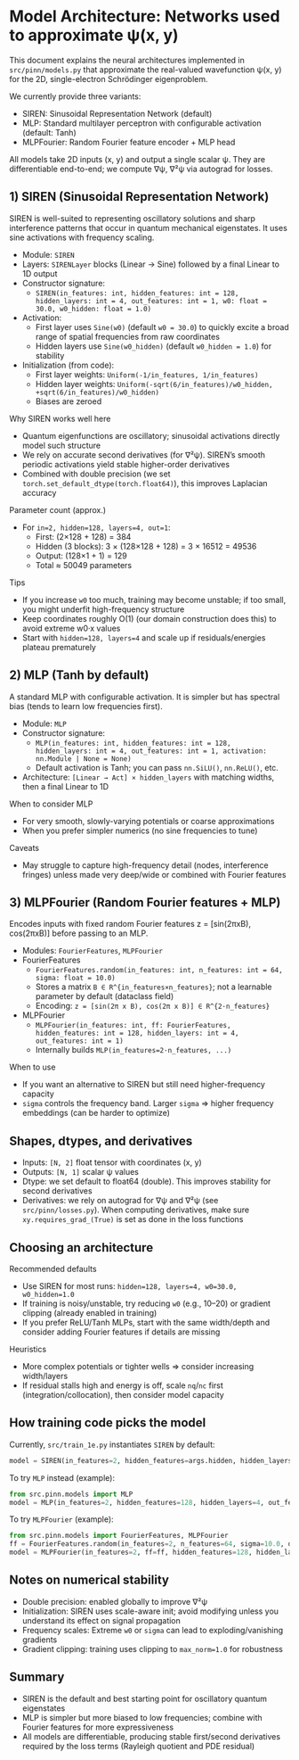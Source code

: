 # Model Architecture: Networks used to approximate ψ(x, y)

This document explains the neural architectures implemented in `src/pinn/models.py` that approximate the real-valued wavefunction ψ(x, y) for the 2D, single-electron Schrödinger eigenproblem.

We currently provide three variants:
- SIREN: Sinusoidal Representation Network (default)
- MLP: Standard multilayer perceptron with configurable activation (default: Tanh)
- MLPFourier: Random Fourier feature encoder + MLP head

All models take 2D inputs (x, y) and output a single scalar ψ. They are differentiable end-to-end; we compute ∇ψ, ∇²ψ via autograd for losses.


## 1) SIREN (Sinusoidal Representation Network)

SIREN is well-suited to representing oscillatory solutions and sharp interference patterns that occur in quantum mechanical eigenstates. It uses sine activations with frequency scaling.

- Module: `SIREN`
- Layers: `SIRENLayer` blocks (Linear → Sine) followed by a final Linear to 1D output
- Constructor signature:
  - `SIREN(in_features: int, hidden_features: int = 128, hidden_layers: int = 4, out_features: int = 1, w0: float = 30.0, w0_hidden: float = 1.0)`
- Activation:
  - First layer uses `Sine(w0)` (default `w0 = 30.0`) to quickly excite a broad range of spatial frequencies from raw coordinates
  - Hidden layers use `Sine(w0_hidden)` (default `w0_hidden = 1.0`) for stability
- Initialization (from code):
  - First layer weights: `Uniform(-1/in_features, 1/in_features)`
  - Hidden layer weights: `Uniform(-sqrt(6/in_features)/w0_hidden, +sqrt(6/in_features)/w0_hidden)`
  - Biases are zeroed

Why SIREN works well here
- Quantum eigenfunctions are oscillatory; sinusoidal activations directly model such structure
- We rely on accurate second derivatives (for ∇²ψ). SIREN’s smooth periodic activations yield stable higher-order derivatives
- Combined with double precision (we set `torch.set_default_dtype(torch.float64)`), this improves Laplacian accuracy

Parameter count (approx.)
- For `in=2, hidden=128, layers=4, out=1`:
  - First: (2×128 + 128) = 384
  - Hidden (3 blocks): 3 × (128×128 + 128) = 3 × 16512 = 49536
  - Output: (128×1 + 1) = 129
  - Total ≈ 50049 parameters

Tips
- If you increase `w0` too much, training may become unstable; if too small, you might underfit high-frequency structure
- Keep coordinates roughly O(1) (our domain construction does this) to avoid extreme w0·x values
- Start with `hidden=128, layers=4` and scale up if residuals/energies plateau prematurely


## 2) MLP (Tanh by default)

A standard MLP with configurable activation. It is simpler but has spectral bias (tends to learn low frequencies first).

- Module: `MLP`
- Constructor signature:
  - `MLP(in_features: int, hidden_features: int = 128, hidden_layers: int = 4, out_features: int = 1, activation: nn.Module | None = None)`
  - Default activation is Tanh; you can pass `nn.SiLU()`, `nn.ReLU()`, etc.
- Architecture: `[Linear → Act] × hidden_layers` with matching widths, then a final Linear to 1D

When to consider MLP
- For very smooth, slowly-varying potentials or coarse approximations
- When you prefer simpler numerics (no sine frequencies to tune)

Caveats
- May struggle to capture high-frequency detail (nodes, interference fringes) unless made very deep/wide or combined with Fourier features


## 3) MLPFourier (Random Fourier features + MLP)

Encodes inputs with fixed random Fourier features z = [sin(2πxB), cos(2πxB)] before passing to an MLP.

- Modules: `FourierFeatures`, `MLPFourier`
- FourierFeatures
  - `FourierFeatures.random(in_features: int, n_features: int = 64, sigma: float = 10.0)`
  - Stores a matrix `B ∈ R^{in_features×n_features}`; not a learnable parameter by default (dataclass field)
  - Encoding: `z = [sin(2π x B), cos(2π x B)] ∈ R^{2·n_features}`
- MLPFourier
  - `MLPFourier(in_features: int, ff: FourierFeatures, hidden_features: int = 128, hidden_layers: int = 4, out_features: int = 1)`
  - Internally builds `MLP(in_features=2·n_features, ...)`

When to use
- If you want an alternative to SIREN but still need higher-frequency capacity
- `sigma` controls the frequency band. Larger `sigma` ⇒ higher frequency embeddings (can be harder to optimize)


## Shapes, dtypes, and derivatives

- Inputs: `[N, 2]` float tensor with coordinates (x, y)
- Outputs: `[N, 1]` scalar ψ values
- Dtype: we set default to float64 (double). This improves stability for second derivatives
- Derivatives: we rely on autograd for ∇ψ and ∇²ψ (see `src/pinn/losses.py`). When computing derivatives, make sure `xy.requires_grad_(True)` is set as done in the loss functions


## Choosing an architecture

Recommended defaults
- Use SIREN for most runs: `hidden=128, layers=4, w0=30.0, w0_hidden=1.0`
- If training is noisy/unstable, try reducing `w0` (e.g., 10–20) or gradient clipping (already enabled in training)
- If you prefer ReLU/Tanh MLPs, start with the same width/depth and consider adding Fourier features if details are missing

Heuristics
- More complex potentials or tighter wells ⇒ consider increasing width/layers
- If residual stalls high and energy is off, scale `nq`/`nc` first (integration/collocation), then consider model capacity


## How training code picks the model

Currently, `src/train_1e.py` instantiates `SIREN` by default:


````python
model = SIREN(in_features=2, hidden_features=args.hidden, hidden_layers=args.layers, out_features=1).to(device)
````

To try `MLP` instead (example):


````python
from src.pinn.models import MLP
model = MLP(in_features=2, hidden_features=128, hidden_layers=4, out_features=1, activation=nn.Tanh()).to(device)
````


To try `MLPFourier` (example):


````python
from src.pinn.models import FourierFeatures, MLPFourier
ff = FourierFeatures.random(in_features=2, n_features=64, sigma=10.0, device=device)
model = MLPFourier(in_features=2, ff=ff, hidden_features=128, hidden_layers=4, out_features=1).to(device)
````


## Notes on numerical stability

- Double precision: enabled globally to improve ∇²ψ
- Initialization: SIREN uses scale-aware init; avoid modifying unless you understand its effect on signal propagation
- Frequency scales: Extreme `w0` or `sigma` can lead to exploding/vanishing gradients
- Gradient clipping: training uses clipping to `max_norm=1.0` for robustness


## Summary

- SIREN is the default and best starting point for oscillatory quantum eigenstates
- MLP is simpler but more biased to low frequencies; combine with Fourier features for more expressiveness
- All models are differentiable, producing stable first/second derivatives required by the loss terms (Rayleigh quotient and PDE residual)

